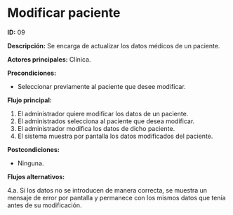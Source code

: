 # Modificar paciente

**ID:** 09

**Descripción:** Se encarga de actualizar los datos médicos de un paciente.

**Actores principales:** Clínica.

**Precondiciones:**

* Seleccionar previamente al paciente que desee modificar.

**Flujo principal:**

1. El administrador quiere modificar los datos de un paciente.
2. El administrados selecciona al paciente que desea modificar.
3. El administrador modifica los datos de dicho paciente.
4. El sistema muestra por pantalla los datos modificados del paciente.

**Postcondiciones:**

* Ninguna.

**Flujos alternativos:**

4.a. Si los datos no se introducen de manera correcta, se muestra un mensaje de error por pantalla y permanece con los mismos datos que tenía antes de su modificación.
